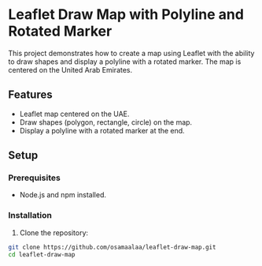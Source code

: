 # Leaflet Draw Map with Polyline and Rotated Marker

This project demonstrates how to create a map using Leaflet with the ability to draw shapes and display a polyline with a rotated marker. The map is centered on the United Arab Emirates.

## Features

- Leaflet map centered on the UAE.
- Draw shapes (polygon, rectangle, circle) on the map.
- Display a polyline with a rotated marker at the end.

## Setup

### Prerequisites

- Node.js and npm installed.

### Installation

1. Clone the repository:

```bash
git clone https://github.com/osamaalaa/leaflet-draw-map.git
cd leaflet-draw-map
